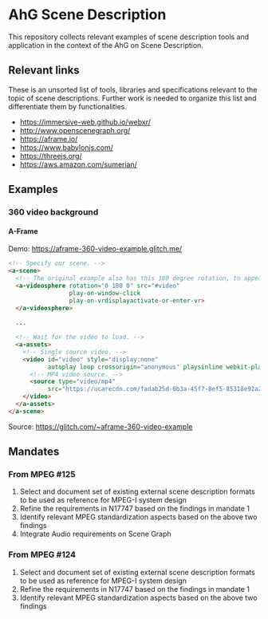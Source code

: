 # AhG Scene Description

This repository collects relevant examples of scene description
tools and application in the context of the AhG on Scene Description.


## Relevant links

These is an unsorted list of tools, libraries and specifications relevant to the topic of scene descriptions.
Further work is needed to organize this list and differentiate them by functionalities.

- https://immersive-web.github.io/webxr/
- http://www.openscenegraph.org/
- https://aframe.io/
- https://www.babylonjs.com/
- https://threejs.org/
- https://aws.amazon.com/sumerian/

## Examples

### 360 video background

#### A-Frame

Demo: https://aframe-360-video-example.glitch.me/


```html
<!-- Specify our scene. -->
<a-scene>
  <!-- The original example also has this 180 degree rotation, to appear to be going forward. -->
  <a-videosphere rotation="0 180 0" src="#video" 
                 play-on-window-click
                 play-on-vrdisplayactivate-or-enter-vr>
  </a-videosphere>
  
  ...

  <!-- Wait for the video to load. -->
  <a-assets>
    <!-- Single source video. -->
    <video id="video" style="display:none" 
           autoplay loop crossorigin="anonymous" playsinline webkit-playsinline>
      <!-- MP4 video source. -->
      <source type="video/mp4"
           src="https://ucarecdn.com/fadab25d-0b3a-45f7-8ef5-85318e92a261/" />
    </video>
  </a-assets>
</a-scene>
```

Source: https://glitch.com/~aframe-360-video-example

## Mandates
### From MPEG #125

1.	Select and document set of existing external scene description formats to be used as reference for MPEG-I system design
2.	Refine the requirements in N17747 based on the findings in mandate 1
3.	Identify relevant MPEG standardization aspects based on the above two findings 
4.	Integrate Audio requirements on Scene Graph


### From MPEG #124

1. Select and document set of existing external scene description formats to be used as reference for MPEG-I system design
2. Refine the requirements in N17747 based on the findings in mandate 1
3. Identify relevant MPEG standardization aspects based on the above two findings
